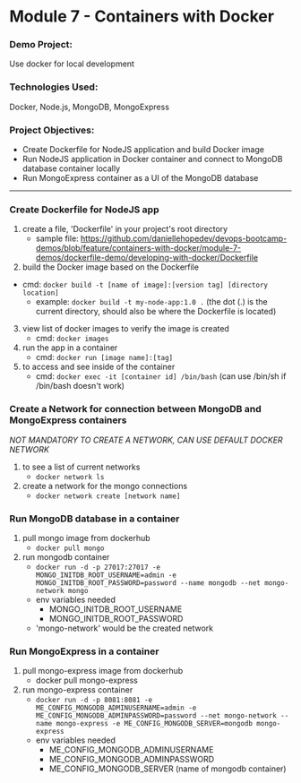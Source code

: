 # Module 7 - Containers with Docker

### Demo Project:
Use docker for local development

### Technologies Used:
Docker, Node.js, MongoDB, MongoExpress

### Project Objectives:
- Create Dockerfile for NodeJS application and build Docker image
- Run NodeJS application in Docker container and connect to MongoDB database container locally
- Run MongoExpress container as a UI of the MongoDB database
---
### Create Dockerfile for NodeJS app
1. create a file, 'Dockerfile' in your project's root directory
    - sample file: https://github.com/daniellehopedev/devops-bootcamp-demos/blob/feature/containers-with-docker/module-7-demos/dockerfile-demo/developing-with-docker/Dockerfile
2. build the Docker image based on the Dockerfile
 - cmd: `docker build -t [name of image]:[version tag] [directory location]`
    - example: `docker build -t my-node-app:1.0 .` (the dot (.) is the current directory, should also be where the Dockerfile is located)
3. view list of docker images to verify the image is created
    - cmd: `docker images`
4. run the app in a container
    - cmd: `docker run [image name]:[tag]`
5. to access and see inside of the container
    - cmd: `docker exec -it [container id] /bin/bash` (can use /bin/sh if /bin/bash doesn't work)

### Create a Network for connection between MongoDB and MongoExpress containers
*NOT MANDATORY TO CREATE A NETWORK, CAN USE DEFAULT DOCKER NETWORK*
1. to see a list of current networks
    - `docker network ls`
2. create a network for the mongo connections
    - `docker network create [network name]`

### Run MongoDB database in a container
1. pull mongo image from dockerhub
    - `docker pull mongo`
2. run mongodb container
    - `docker run -d -p 27017:27017 -e MONGO_INITDB_ROOT_USERNAME=admin -e MONGO_INITDB_ROOT_PASSWORD=password --name mongodb --net mongo-network mongo`
    - env variables needed
        - MONGO_INITDB_ROOT_USERNAME
        - MONGO_INITDB_ROOT_PASSWORD
    - 'mongo-network' would be the created network

### Run MongoExpress in a container
1. pull mongo-express image from dockerhub
    - docker pull mongo-express
2. run mongo-express container
    - `docker run -d -p 8081:8081 -e ME_CONFIG_MONGODB_ADMINUSERNAME=admin -e ME_CONFIG_MONGODB_ADMINPASSWORD=password --net mongo-network --name mongo-express -e ME_CONFIG_MONGODB_SERVER=mongodb mongo-express`
    - env variables needed
        - ME_CONFIG_MONGODB_ADMINUSERNAME
        - ME_CONFIG_MONGODB_ADMINPASSWORD
        - ME_CONFIG_MONGODB_SERVER (name of mongodb container)
